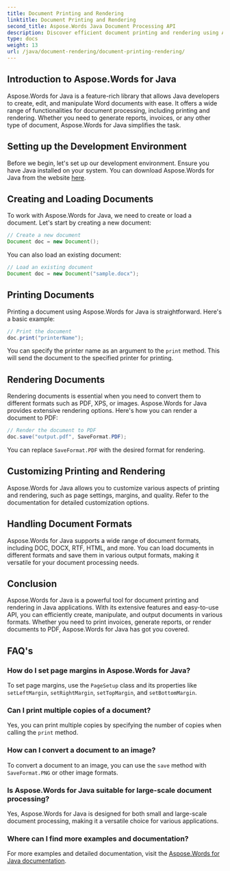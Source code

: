 ```yaml
---
title: Document Printing and Rendering
linktitle: Document Printing and Rendering
second_title: Aspose.Words Java Document Processing API
description: Discover efficient document printing and rendering using Aspose.Words for Java. Learn step-by-step with source code examples.
type: docs
weight: 13
url: /java/document-rendering/document-printing-rendering/
---
```


## Introduction to Aspose.Words for Java

Aspose.Words for Java is a feature-rich library that allows Java developers to create, edit, and manipulate Word documents with ease. It offers a wide range of functionalities for document processing, including printing and rendering. Whether you need to generate reports, invoices, or any other type of document, Aspose.Words for Java simplifies the task.

## Setting up the Development Environment

Before we begin, let's set up our development environment. Ensure you have Java installed on your system. You can download Aspose.Words for Java from the website [here](https://releases.aspose.com/words/java/).

## Creating and Loading Documents

To work with Aspose.Words for Java, we need to create or load a document. Let's start by creating a new document:

```java
// Create a new document
Document doc = new Document();
```

You can also load an existing document:

```java
// Load an existing document
Document doc = new Document("sample.docx");
```

## Printing Documents

Printing a document using Aspose.Words for Java is straightforward. Here's a basic example:

```java
// Print the document
doc.print("printerName");
```

You can specify the printer name as an argument to the `print` method. This will send the document to the specified printer for printing.

## Rendering Documents

Rendering documents is essential when you need to convert them to different formats such as PDF, XPS, or images. Aspose.Words for Java provides extensive rendering options. Here's how you can render a document to PDF:

```java
// Render the document to PDF
doc.save("output.pdf", SaveFormat.PDF);
```

You can replace `SaveFormat.PDF` with the desired format for rendering.

## Customizing Printing and Rendering

Aspose.Words for Java allows you to customize various aspects of printing and rendering, such as page settings, margins, and quality. Refer to the documentation for detailed customization options.

## Handling Document Formats

Aspose.Words for Java supports a wide range of document formats, including DOC, DOCX, RTF, HTML, and more. You can load documents in different formats and save them in various output formats, making it versatile for your document processing needs.

## Conclusion

Aspose.Words for Java is a powerful tool for document printing and rendering in Java applications. With its extensive features and easy-to-use API, you can efficiently create, manipulate, and output documents in various formats. Whether you need to print invoices, generate reports, or render documents to PDF, Aspose.Words for Java has got you covered.

## FAQ's

### How do I set page margins in Aspose.Words for Java?

To set page margins, use the `PageSetup` class and its properties like `setLeftMargin`, `setRightMargin`, `setTopMargin`, and `setBottomMargin`.

### Can I print multiple copies of a document?

Yes, you can print multiple copies by specifying the number of copies when calling the `print` method.

### How can I convert a document to an image?

To convert a document to an image, you can use the `save` method with `SaveFormat.PNG` or other image formats.

### Is Aspose.Words for Java suitable for large-scale document processing?

Yes, Aspose.Words for Java is designed for both small and large-scale document processing, making it a versatile choice for various applications.

### Where can I find more examples and documentation?

For more examples and detailed documentation, visit the [Aspose.Words for Java documentation](https://reference.aspose.com/words/java/).
